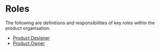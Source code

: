 # Roles
The following are definitions and responsibilities of key roles within the
product organisation.

* [Product Designer](/product-designer.md)
* [Product Owner](/product-owner.md)
